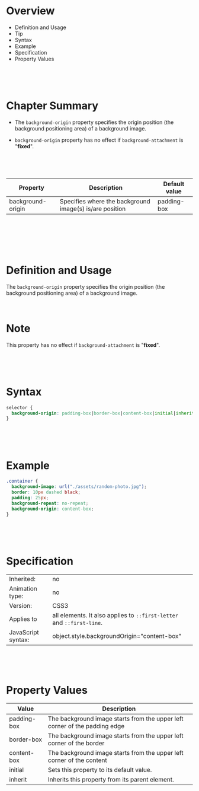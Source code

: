 # Overview

- Definition and Usage
- Tip
- Syntax
- Example
- Specification
- Property Values

&nbsp;

&nbsp;

# Chapter Summary

- The `background-origin` property specifies the origin position (the background positioning area) of a background image.

- `background-origin` property has no effect if `background-attachment` is "**fixed**".

&nbsp;

&nbsp;

| Property          | Description                                             | Default value |
| ----------------- | ------------------------------------------------------- | ------------- |
| background-origin | Specifies where the background image(s) is/are position | padding-box   |

&nbsp;

&nbsp;

&nbsp;

# Definition and Usage

The `background-origin` property specifies the origin position (the background positioning area) of a background image.

&nbsp;

# Note

This property has no effect if `background-attachment` is "**fixed**".

&nbsp;

&nbsp;

# Syntax

```css
selector {
  background-origin: padding-box|border-box|content-box|initial|inherit;
}
```

&nbsp;

&nbsp;

# Example

```css
.container {
  background-image: url("./assets/random-photo.jpg");
  border: 10px dashed black;
  padding: 25px;
  background-repeat: no-repeat;
  background-origin: content-box;
}
```

&nbsp;

&nbsp;

# Specification

|                    |                                                                       |
| ------------------ | --------------------------------------------------------------------- |
| Inherited:         | no                                                                    |
| Animation type:    | no                                                                    |
| Version:           | CSS3                                                                  |
| Applies to         | all elements. It also applies to `::first-letter` and `::first-line`. |
| JavaScript syntax: | object.style.backgroundOrigin="content-box"                           |

&nbsp;

&nbsp;

# Property Values

| Value       | Description                                                                |
| ----------- | -------------------------------------------------------------------------- |
| padding-box | The background image starts from the upper left corner of the padding edge |
| border-box  | The background image starts from the upper left corner of the border       |
| content-box | The background image starts from the upper left corner of the content      |
| initial     | Sets this property to its default value.                                   |
| inherit     | Inherits this property from its parent element.                            |

&nbsp;

&nbsp;
